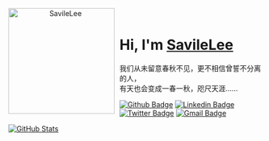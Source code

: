 <p align="center">
<img width="210" height="210" align="left" style="float: left; margin: 0 10px 0 0;" src="https://raw.githubusercontent.com/SavileLee/SavileLee/home/SavileLee.png" alt="SavileLee"/>
</br>
  <h1>
    Hi, I'm <a href="https://dreamstart.site">SavileLee</a>
  </h1>
我们从未留意春秋不见，更不相信曾誓不分离的人，
</br>
有天也会变成一春一秋，咫尺天涯……
</p>

[![Github Badge](https://img.shields.io/badge/-Github-blue?style=flat-square&logo=Github&logoColor=white&link=https://github.com/SavileLee)](https://github.com/SavileLee)
[![Linkedin Badge](https://img.shields.io/badge/-LinkedIn-blue?style=flat-square&logo=Linkedin&logoColor=white&link=https://www.linkedin.com/in/SavileLee/)](https://www.linkedin.com/in/SavileLee/)
[![Twitter Badge](https://img.shields.io/badge/-Twitter-1ca0f1?style=flat-square&labelColor=1ca0f1&logo=twitter&logoColor=white&link=https://twitter.com/SavileLee)](https://twitter.com/SavileLee)
[![Gmail Badge](https://img.shields.io/badge/-Gmail-1ca0f1?style=flat-square&logo=Gmail&logoColor=white&link=mailto:liyesen@gmail.com)](mailto:liyesen@gmail.com)

<p>
  <a href="https://github.com/SavileLee">
    <img alt="GitHub Stats" src="https://github-readme-stats.vercel.app/api?username=SavileLee&hide=issues&hide_title=true&include_all_commits=true&bg_color=30,2c8acd,d5eeff&title_color=fff&text_color=fff" />
  </a>
</p>
